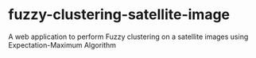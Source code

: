 # fuzzy-clustering-satellite-image
A web application to perform Fuzzy clustering on a satellite images using Expectation-Maximum Algorithm
